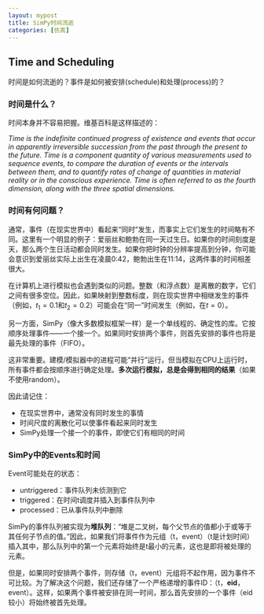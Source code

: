 ```yaml
---
layout: mypost
title: SimPy时间流逝
categories: [仿真]
---
```


## Time and Scheduling

时间是如何流逝的？事件是如何被安排(schedule)和处理(process)的？

### 时间是什么？

时间本身并不容易把握。维基百科是这样描述的：

*Time is the indefinite continued progress of existence and events that occur in apparently irreversible succession from the past through the present to the future. Time is a component quantity of various measurements used to sequence events, to compare the duration of events or the intervals between them, and to quantify rates of change of quantities in material reality or in the conscious experience. Time is often referred to as the fourth dimension, along with the three spatial dimensions.*

### 时间有何问题？

通常，事件（在现实世界中）看起来“同时”发生，而事实上它们发生的时间略有不同。这里有一个明显的例子：爱丽丝和鲍勃在同一天过生日。如果你的时间刻度是天，那么两个生日活动都会同时发生。如果你把时钟的分辨率提高到分钟，你可能会意识到爱丽丝实际上出生在凌晨0:42，鲍勃出生在11:14，这两件事的时间相差很大。

在计算机上进行模拟也会遇到类似的问题。整数（和浮点数）是离散的数字，它们之间有很多空位。因此，如果映射到整数标度，则在现实世界中相继发生的事件（例如，$t_1=0.1$和$t_2=0.2$）可能会在“同一”时间发生（例如，在$t=0$）。

另一方面，SimPy（像大多数模拟框架一样）是一个单线程的、确定性的库。它按顺序处理事件——一个接一个。如果同时安排两个事件，则首先安排的事件也将是最先处理的事件（FIFO）。

这非常重要。建模/模拟器中的进程可能“并行”运行，但当模拟在CPU上运行时，所有事件都会按顺序进行确定处理。**多次运行模拟，总是会得到相同的结果**（如果不使用random）。

因此请记住：
- 在现实世界中，通常没有同时发生的事情
- 时间尺度的离散化可以使事件看起来同时发生
- SimPy处理一个接一个的事件，即使它们有相同的时间

### SimPy中的Events和时间

Event可能处在的状态：
- untriggered：事件队列未侦测到它
- triggered：在时间t调度并插入到事件队列中
- processed：已从事件队列中删除

SimPy的事件队列被实现为**堆队列**：“堆是二叉树，每个父节点的值都小于或等于其任何子节点的值。”因此，如果我们将事件作为元组（t，event）（t是计划时间）插入其中，那么队列中的第一个元素将始终是t最小的元素，这也是即将被处理的元素。

但是，如果同时安排两个事件，则存储（t，event）元组将不起作用，因为事件不可比较。为了解决这个问题，我们还存储了一个严格递增的事件ID：（t，**eid**，event）。这样，如果两个事件被安排在同一时间，那么首先安排的一个事件（eid较小）将始终被首先处理。
